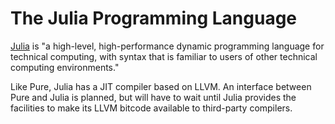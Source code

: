 # The Julia Programming Language #

[Julia](http://julialang.org/) is "a high-level, high-performance dynamic programming language for technical computing, with syntax that is familiar to users of other technical computing environments."

Like Pure, Julia has a JIT compiler based on LLVM. An interface between Pure and Julia is planned, but will have to wait until Julia provides the facilities to make its LLVM bitcode available to third-party compilers.